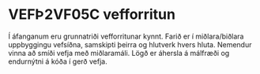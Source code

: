 # VEFÞ2VF05C vefforritun

Í áfanganum eru grunnatriði vefforritunar kynnt. Farið er í miðlara/biðlara uppbyggingu vefsíðna, samskipti þeirra og hlutverk hvers hluta. Nemendur vinna að smíði vefja með miðlaramáli. Lögð er áhersla á málfræði og endurnýtni á kóða í gerð vefja.

<!--
### 2023 vor, spönn 2.

* [Verkefni og námsefni](https://github.com/vefthroun/namsefni-s2/)
-->



